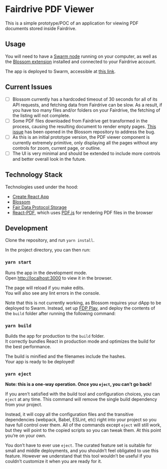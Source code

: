 # Fairdrive PDF Viewer

This is a simple prototype/POC of an application for viewing PDF documents stored inside Fairdrive.

## Usage

You will need to have a [Swarm node](https://www.ethswarm.org/) running on your computer, as well as the [Blossom extension](https://chrome.google.com/webstore/detail/blossom/caedjloenbhibmaeffockkiallpngmmd) installed and connected to your Fairdrive account.

The app is deployed to Swarm, accessible at [this link](http://localhost:1633/bzz/ebbeca99a26f3603c6bc4a79a55dca3ea9a86adac6ec48a639909de864209740/).

## Current Issues

- [ ] Blossom currently has a hardcoded timeout of 30 seconds for all of its API requests, and fetching data from Fairdrive can be slow. As a result, if you have too many files and/or folders on your Fairdrive, the fetching of the listing will not complete.
- [ ] Some PDF files downloaded from Fairdrive get transformed in the process, causing the resulting document to render empty pages. [This issue](https://github.com/fairDataSociety/blossom/issues/130) has been opened in the Blossom repository to address the bug.
- [ ] As this is an initial prototype version, the PDF viewer component is currently extremely primitive, only displaying all the pages without any controls for zoom, current page, or outline.
- [ ] The UI is very minimal and should be extended to include more controls and better overall look in the future.

## Technology Stack

Technologies used under the hood:
- [Create React App](https://github.com/facebook/create-react-app)
- [Blossom](https://github.com/fairDataSociety/blossom)
- [Fair Data Protocol Storage](https://github.com/fairDataSociety/fdp-storage)
- [React-PDF](https://github.com/wojtekmaj/react-pdf), which uses [PDF.js](https://mozilla.github.io/pdf.js/) for rendering PDF files in the browser

## Development

Clone the repository, and run `yarn install`.

In the project directory, you can then run:

### `yarn start`

Runs the app in the development mode.\
Open [http://localhost:3000](http://localhost:3000) to view it in the browser.

The page will reload if you make edits.\
You will also see any lint errors in the console.

Note that this is not currently working, as Blossom requires your dApp to be deployed to Swarm. Instead, set up [FDP Play](https://github.com/fairDataSociety/fdp-play), and deploy the contents of the `build` folder after running the following command:

### `yarn build`

Builds the app for production to the `build` folder.\
It correctly bundles React in production mode and optimizes the build for the best performance.

The build is minified and the filenames include the hashes.\
Your app is ready to be deployed!

### `yarn eject`

**Note: this is a one-way operation. Once you `eject`, you can’t go back!**

If you aren’t satisfied with the build tool and configuration choices, you can `eject` at any time. This command will remove the single build dependency from your project.

Instead, it will copy all the configuration files and the transitive dependencies (webpack, Babel, ESLint, etc) right into your project so you have full control over them. All of the commands except `eject` will still work, but they will point to the copied scripts so you can tweak them. At this point you’re on your own.

You don’t have to ever use `eject`. The curated feature set is suitable for small and middle deployments, and you shouldn’t feel obligated to use this feature. However we understand that this tool wouldn’t be useful if you couldn’t customize it when you are ready for it.
